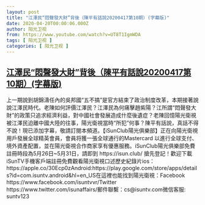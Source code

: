 ```yaml
---
layout: post
title: "江澤民“悶聲發大財”背後（陳平有話說20200417第10期）(字幕版)"
date: 2020-04-20T00:00:06.000Z
author: 阳光卫视
from: https://www.youtube.com/watch?v=UT8T1IgmWDA
tags: [ 阳光卫视 ]
categories: [ 阳光卫视 ]
---
```

<!--1587340806000-->
[江澤民“悶聲發大財”背後（陳平有話說20200417第10期）(字幕版)](https://www.youtube.com/watch?v=UT8T1IgmWDA)
------

<div>
上一期說到胡錦濤任內的吳邦國“五不搞”是官方結束了政治制度改革，本期接著說說江澤民時代。老陳如何評價江澤民？江澤民為何痛擊趙紫陽？江所謂“悶聲發大財”的政策只追求經濟利益，對中國社會發展造成什麼後遺症？老陳回憶陽光衛視被江澤民迫離中國大陸的往事，陽光衛視當時“所犯”何事？陳平有話說，真話不得不說！現已添加字幕，敬請訂閱本頻道。【iSunClub陽光俱樂部】正在向陽光衛視用戶發展全球精英會員，會員将獲一張全球通行的Mastercard 以進行全球支付、境外資產配置，並在陽光衛視合作商家享有優惠服務。iSunClub陽光俱樂部免費註冊時段為5月26日~5月31日，請即到 https://isun.club/ 搶先登記！歡迎下載iSunTV手機客戶端註冊免費觀看陽光衛視口述歷史紀錄片ios：https://apple.co/30Ecp0zAndroid:https://play.google.com/store/apps/details?id=com.isuntv.android&hl=en_US在這裡也能找到陽光衛視：Facebook  https://www.facebook.com/isuntvvr/Twitter  https://www.twitter.com/isunaffairs/郵件聯繫：cs@isuntv.com微信客服: suntv123
</div>
